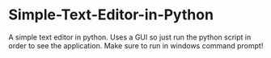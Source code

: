 # Simple-Text-Editor-in-Python
A simple text editor in python.
Uses a GUI so just run the python script in order to see the application.
Make sure to run in windows command prompt!
